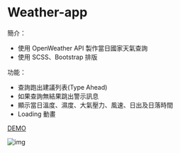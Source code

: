 # Weather-app

簡介：
* 使用 OpenWeather API 製作當日國家天氣查詢
* 使用 SCSS、Bootstrap 排版

功能：
* 查詢跑出建議列表(Type Ahead)
* 如果查詢無結果跳出警示訊息
* 顯示當日溫度、濕度、大氣壓力、風速、日出及日落時間
* Loading 動畫

[DEMO](https://tommm2.github.io/weather-app/#/)

![img](https://i.postimg.cc/DyWbXQtk/image.jpg)
